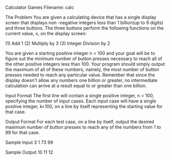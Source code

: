 Calculator Games
Filename:
calc

The Problem
You are given a calculating device that has a single display screen that displays non
-negative integers less than 1 billion(up to 9 digits) and three buttons. The three 
buttons perform the following functions on the current value, x, on the display 
screen:

(1) Add 1
(2) Multiply by 3
(3) Integer Division by 2

You are given a starting positive integer n < 100 and your goal will be to figure
out the minimum number of button presses necessary to reach all of the other positive
integers less than 100. Your program should simply output the maximum of all of these
numbers, namely, the most number of button presses needed to reach any particular 
value. Remember that since the display doesn't allow any numbers one billion or 
greater, no intermediate calculation can arrive at a result equal to or greater than 
one billion.

Input Format
The first line will contain a single positive integer, n < 100, specifying the number
of input cases. Each input case will have a single positive integer, k<100, on a line
by itself representing the starting value for that case.

Output Format
For each test case, on a line by itself, output the desired maximum number of button
presses to reach any of the numbers from 1 to 99 for that case.

Sample Input
3
1
73
99

Sample Output
10
11
12